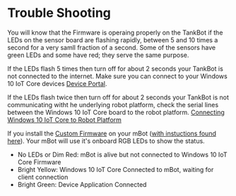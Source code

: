 # Trouble Shooting

You will know that the Firmware is operaing properly on the TankBot if the LEDs on the sensor board are flashing rapidly, between 5 and 10 times a second for a very samll fraction of a second.  Some of the sensors have green LEDs and some have red; they serve the same purpose.

If the LEDs flash 5 times then turn off for about 2 seconds your TankBot is not connected to the internet.  Make sure you can connect to your Windows 10 IoT Core devices [Device Portal](https://developer.microsoft.com/en-us/windows/iot/docs/deviceportal). 

If the LEDs flash twice then turn off for about 2 seconds your TankBot is not communicating witht he underlying robot platform, check the serial lines between the Windows 10 IoT Core board to the robot platform. [Connecting Windows 10 IoT Core to Robot Platform](SerialConnections.md)

If you install the [Custom Firmware](https://github.com/TampaIoT/TankBot/tree/master/src/mBotFirmware)  on your mBot ([with instuctions found here](https://github.com/TampaIoT/TankBot/blob/master/GettingStarted.md)).  Your mBot will use it's onboard RGB LEDs to show the status.
- No LEDs or Dim Red: mBot is alive but not connected to Windows 10 IoT Core Firmware
- Bright Yellow: Windows 10 IoT Core Connected to mBot, waiting for client connection
- Bright Green: Device Application Connected
